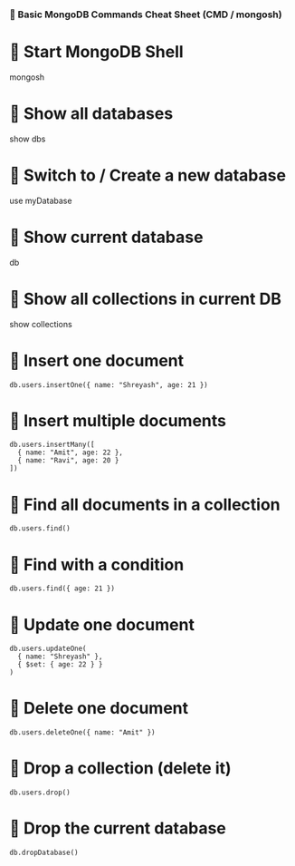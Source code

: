 ### 📘 Basic MongoDB Commands Cheat Sheet (CMD / mongosh)


# 🔹 Start MongoDB Shell
mongosh

# 🔹 Show all databases
show dbs

# 🔹 Switch to / Create a new database
use myDatabase

# 🔹 Show current database
db

# 🔹 Show all collections in current DB
show collections

# 🔹 Insert one document
```
db.users.insertOne({ name: "Shreyash", age: 21 })
```

# 🔹 Insert multiple documents
```
db.users.insertMany([
  { name: "Amit", age: 22 },
  { name: "Ravi", age: 20 }
])
```

# 🔹 Find all documents in a collection
```
db.users.find()
```

# 🔹 Find with a condition
```
db.users.find({ age: 21 })
```

# 🔹 Update one document
```
db.users.updateOne(
  { name: "Shreyash" },
  { $set: { age: 22 } }
)
```

# 🔹 Delete one document
```
db.users.deleteOne({ name: "Amit" })
```

# 🔹 Drop a collection (delete it)
```
db.users.drop()
```

# 🔹 Drop the current database
```
db.dropDatabase()